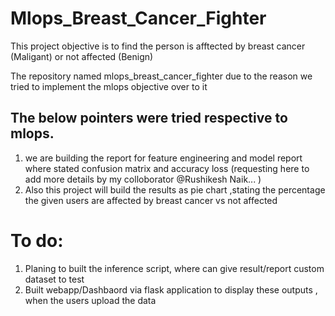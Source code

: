 # Mlops_Breast_Cancer_Fighter

This project objective is to find the person  is afftected by breast cancer (Maligant) or not affected (Benign)

The repository named mlops_breast_cancer_fighter due to the reason we tried to implement the mlops objective over to it

## The below pointers were tried respective to mlops.

1. we are building the report for feature engineering and model report where stated confusion matrix and accuracy loss (requesting here to add more details by my colloborator @Rushikesh Naik... )
2. Also this project will build the results as pie chart ,stating the percentage the given users are affected by breast cancer vs not affected

# To do:

1. Planing to built the inference script, where can give result/report custom dataset to test
2. Built webapp/Dashbaord via flask application to display these outputs , when the users upload the data
